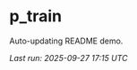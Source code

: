 # p_train

Auto-updating README demo.

<!--START_SECTION:status-->
_Last run: 2025-09-27 17:15 UTC_
<!--END_SECTION:status-->










































































































































































































































































































































































































































































































































































































































































































































































































































































































